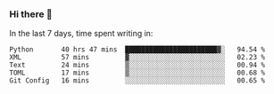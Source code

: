 ### Hi there 👋

In the last 7 days, time spent writing in:

<!--START_SECTION:waka-->
```text
Python       40 hrs 47 mins  ███████████████████████▓░   94.54 % 
XML          57 mins         ▓░░░░░░░░░░░░░░░░░░░░░░░░   02.23 % 
Text         24 mins         ▒░░░░░░░░░░░░░░░░░░░░░░░░   00.94 % 
TOML         17 mins         ▒░░░░░░░░░░░░░░░░░░░░░░░░   00.68 % 
Git Config   16 mins         ░░░░░░░░░░░░░░░░░░░░░░░░░   00.65 % 
```
<!--END_SECTION:waka-->
<!--
**jimtje/jimtje** is a ✨ _special_ ✨ repository because its `README.md` (this file) appears on your GitHub profile.


Here are some ideas to get you started:

- 🔭 I’m currently working on ...
- 🌱 I’m currently learning ...
- 👯 I’m looking to collaborate on ...
- 🤔 I’m looking for help with ...
- 💬 Ask me about ...
- 📫 How to reach me: ...
- 😄 Pronouns: ...
- ⚡ Fun fact: ...
-->
